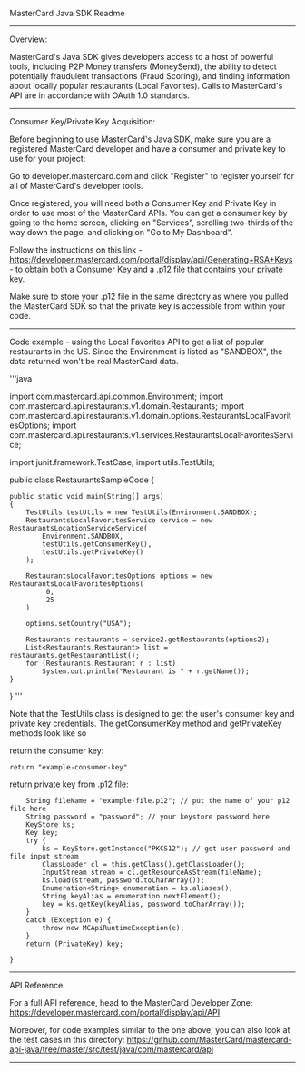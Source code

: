 MasterCard Java SDK Readme

-------------------------------------------------------------------------------------------

Overview:

MasterCard's Java SDK gives developers access to a host of powerful tools, including P2P Money transfers (MoneySend), the ability to detect potentially fraudulent transactions (Fraud Scoring), and finding information about locally popular restaurants (Local Favorites). Calls to MasterCard's API are in accordance with OAuth 1.0 standards.


-------------------------------------------------------------------------------------------

Consumer Key/Private Key Acquisition:

Before beginning to use MasterCard's Java SDK, make sure you are a registered MasterCard developer and have a consumer and private key to use for your project:
	
Go to developer.mastercard.com and click "Register" to register yourself for all of MasterCard's developer tools.

Once registered, you will need both a Consumer Key and Private Key in order to use most of the MasterCard APIs. You can get a consumer key by going to the home screen, clicking on "Services", scrolling two-thirds of the way down the page, and clicking on "Go to My Dashboard". 

Follow the instructions on this link - https://developer.mastercard.com/portal/display/api/Generating+RSA+Keys - to obtain both a Consumer Key and a .p12 file that contains your private key. 

Make sure to store your .p12 file in the same directory as where you pulled the MasterCard SDK so that the private key is accessible from within your code.


-------------------------------------------------------------------------------------------

Code example - using the Local Favorites API to get a list of popular restaurants in the US.
Since the Environment is listed as "SANDBOX", the data returned won't be real MasterCard data.

'''java

import com.mastercard.api.common.Environment;
import com.mastercard.api.restaurants.v1.domain.Restaurants;
import com.mastercard.api.restaurants.v1.domain.options.RestaurantsLocalFavoritesOptions;
import com.mastercard.api.restaurants.v1.services.RestaurantsLocalFavoritesService;

import junit.framework.TestCase;
import utils.TestUtils;
	
public class RestaurantsSampleCode {

	public static void main(String[] args)
	{
        TestUtils testUtils = new TestUtils(Environment.SANDBOX);
	    RestaurantsLocalFavoritesService service = new RestaurantsLocationServiceService(
            Environment.SANDBOX,
            testUtils.getConsumerKey(), 
            testUtils.getPrivateKey()
        );

        RestaurantsLocalFavoritesOptions options = new RestaurantsLocalFavoritesOptions(
             0,
             25
        )

        options.setCountry("USA");

        Restaurants restaurants = service2.getRestaurants(options2);
        List<Restaurants.Restaurant> list = restaurants.getRestaurantList();
        for (Restaurants.Restaurant r : list)
            System.out.println("Restaurant is " + r.getName());
	}
}
'''

Note that the TestUtils class is designed to get the user's consumer key and private key credentials. The getConsumerKey method and getPrivateKey methods look like so

return the consumer key:

	return "example-consumer-key"
	
return private key from .p12 file:

        String fileName = "example-file.p12"; // put the name of your p12 file here
        String password = "password"; // your keystore password here
        KeyStore ks;
        Key key;
        try { 
            ks = KeyStore.getInstance("PKCS12"); // get user password and file input stream
            ClassLoader cl = this.getClass().getClassLoader();
            InputStream stream = cl.getResourceAsStream(fileName);
            ks.load(stream, password.toCharArray());
            Enumeration<String> enumeration = ks.aliases();
            String keyAlias = enumeration.nextElement();
            key = ks.getKey(keyAlias, password.toCharArray());
        }
        catch (Exception e) {
            throw new MCApiRuntimeException(e);
        }
        return (PrivateKey) key;
    
    }


-------------------------------------------------------------------------------------------

API Reference

For a full API reference, head to the MasterCard Developer Zone: https://developer.mastercard.com/portal/display/api/API

Moreover, for code examples similar to the one above, you can also look at the test cases in this directory: https://github.com/MasterCard/mastercard-api-java/tree/master/src/test/java/com/mastercard/api

-------------------------------------------------------------------------------------------
